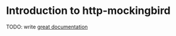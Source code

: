 # Introduction to http-mockingbird

TODO: write [great documentation](http://jacobian.org/writing/what-to-write/)
